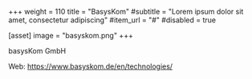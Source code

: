 +++
weight = 110
title = "BasysKom"
#subtitle = "Lorem ipsum dolor sit amet, consectetur adipiscing"
#item_url = "#"
#disabled = true

[asset]
  image = "basyskom.png"
+++

basysKom GmbH

Web: https://www.basyskom.de/en/technologies/


